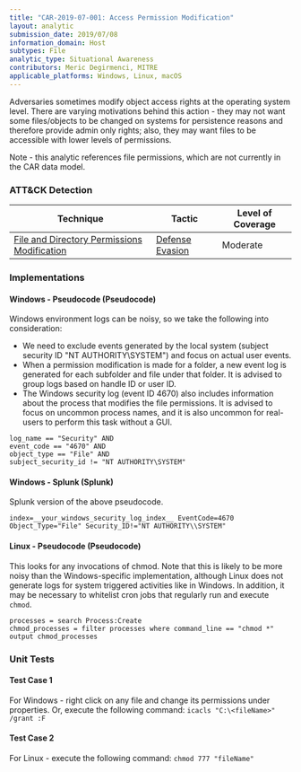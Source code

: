 ```yaml
---
title: "CAR-2019-07-001: Access Permission Modification"
layout: analytic
submission_date: 2019/07/08
information_domain: Host
subtypes: File
analytic_type: Situational Awareness
contributors: Meric Degirmenci, MITRE
applicable_platforms: Windows, Linux, macOS
---
```


Adversaries sometimes modify object access rights at the operating system level. There are varying motivations behind this action -  they may not want some files/objects to be changed on systems for persistence reasons and therefore provide admin only rights; also, they may want files to be accessible with lower levels of permissions.

Note - this analytic references file permissions, which are not currently in the CAR data model.


### ATT&CK Detection

|Technique|Tactic|Level of Coverage|
|---|---|---|
|[File and Directory Permissions Modification](https://attack.mitre.org/techniques/T1222/)|[Defense Evasion](https://attack.mitre.org/tactics/TA0005/)|Moderate|


### Implementations

#### Windows - Pseudocode (Pseudocode)


Windows environment logs can be noisy, so we take the following into consideration:
  * We need to exclude events generated by the local system (subject security ID "NT AUTHORITY\SYSTEM") and focus on actual user events.
  * When a permission modification is made for a folder, a new event log is generated for each subfolder and file under that folder. It is advised to group logs based on handle ID or user ID.
  * The Windows security log (event ID 4670) also includes information about the process that modifies the file permissions. It is advised to focus on uncommon process names, and it is also uncommon for real-users to perform this task without a GUI.


```
log_name == "Security" AND
event_code == "4670" AND
object_type == "File" AND
subject_security_id != "NT AUTHORITY\SYSTEM"
```


#### Windows - Splunk (Splunk)


Splunk version of the above pseudocode.


```
index=__your_windows_security_log_index__ EventCode=4670 Object_Type="File" Security_ID!="NT AUTHORITY\\SYSTEM"
```


#### Linux - Pseudocode (Pseudocode)


This looks for any invocations of chmod. Note that this is likely to be more noisy than the Windows-specific implementation, although Linux does not generate logs for system triggered activities like in Windows. In addition, it may be necessary to whitelist cron jobs that regularly run and execute `chmod`.


```
processes = search Process:Create
chmod_processes = filter processes where command_line == "chmod *"
output chmod_processes
```



### Unit Tests

#### Test Case 1

For Windows - right click on any file and change its permissions under properties. Or, execute the following command: `icacls "C:\<fileName>" /grant :F`

#### Test Case 2

For Linux - execute the following command: `chmod 777 "fileName"`


